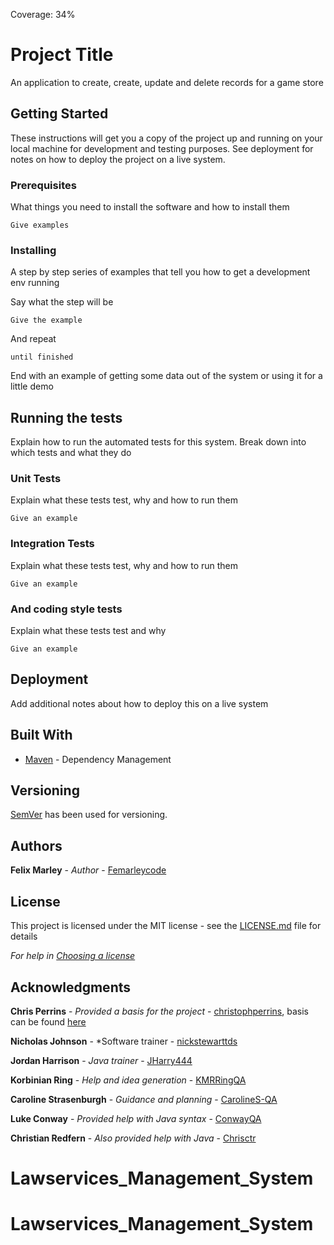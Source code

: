 Coverage: 34%
# Project Title

An application to create, create, update and delete records for a game store

## Getting Started

These instructions will get you a copy of the project up and running on your local machine for development and testing purposes. See deployment for notes on how to deploy the project on a live system.

### Prerequisites

What things you need to install the software and how to install them

```
Give examples
```

### Installing

A step by step series of examples that tell you how to get a development env running

Say what the step will be

```
Give the example
```

And repeat

```
until finished
```

End with an example of getting some data out of the system or using it for a little demo

## Running the tests

Explain how to run the automated tests for this system. Break down into which tests and what they do

### Unit Tests 

Explain what these tests test, why and how to run them

```
Give an example
```

### Integration Tests 
Explain what these tests test, why and how to run them

```
Give an example
```

### And coding style tests

Explain what these tests test and why

```
Give an example
```

## Deployment

Add additional notes about how to deploy this on a live system



## Built With

* [Maven](https://maven.apache.org/) - Dependency Management

## Versioning

[SemVer](http://semver.org/) has been used for versioning.

## Authors

**Felix Marley** - *Author* - [Femarleycode](https://github.com/Femarleycode)

## License

This project is licensed under the MIT license - see the [LICENSE.md](LICENSE.md) file for details 

*For help in [Choosing a license](https://choosealicense.com/)*

## Acknowledgments

**Chris Perrins** - *Provided a basis for the project* - [christophperrins](https://github.com/christophperrins), basis can be found [here](https://github.com/christophperrins/ims-demo)


**Nicholas Johnson** - *Software trainer - [nickstewarttds](https://github.com/nickrstewarttds)

**Jordan Harrison** - *Java trainer* - [JHarry444](https://github.com/JHarry444)

**Korbinian Ring** - *Help and idea generation* - [KMRRingQA](https://github.com/KMRRingQAfor) 

**Caroline Strasenburgh** - *Guidance and planning* - [CarolineS-QA](https://github.com/CarolineS-QA)

**Luke Conway** - *Provided help with Java syntax* - [ConwayQA](https://github.com/ConwayQA)

**Christian Redfern** - *Also provided help with Java* - [Chrisctr](https://github.com/Chrisctr)

# Lawservices_Management_System
# Lawservices_Management_System

